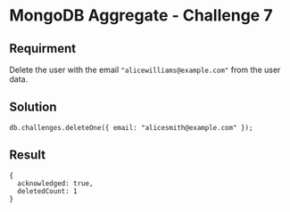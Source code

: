 # MongoDB Aggregate - Challenge 7

## Requirment

Delete the user with the email `"alicewilliams@example.com"` from the user data.

## Solution

```agg
db.challenges.deleteOne({ email: "alicesmith@example.com" });
```

## Result

```result
{
  acknowledged: true,
  deletedCount: 1
}
```
